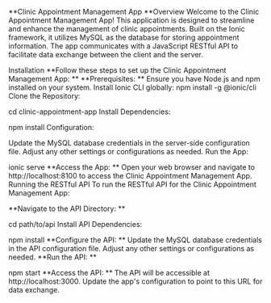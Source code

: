 **Clinic Appointment Management App
**Overview
Welcome to the Clinic Appointment Management App! This application is designed to streamline and enhance the management of clinic appointments. Built on the Ionic framework, it utilizes MySQL as the database for storing appointment information. The app communicates with a JavaScript RESTful API to facilitate data exchange between the client and the server.

Installation
**Follow these steps to set up the Clinic Appointment Management App:
**
**Prerequisites:
**
Ensure you have Node.js and npm installed on your system.
Install Ionic CLI globally: npm install -g @ionic/cli
Clone the Repository:


cd clinic-appointment-app
Install Dependencies:


npm install
Configuration:

Update the MySQL database credentials in the server-side configuration file.
Adjust any other settings or configurations as needed.
Run the App:


ionic serve
**Access the App:
**
Open your web browser and navigate to http://localhost:8100 to access the Clinic Appointment Management App.
Running the RESTful API
To run the RESTful API for the Clinic Appointment Management App:

**Navigate to the API Directory:
**

cd path/to/api
Install API Dependencies:

npm install
**Configure the API:
**
Update the MySQL database credentials in the API configuration file.
Adjust any other settings or configurations as needed.
**Run the API:
**

npm start
**Access the API:
**
The API will be accessible at http://localhost:3000. Update the app's configuration to point to this URL for data exchange.
